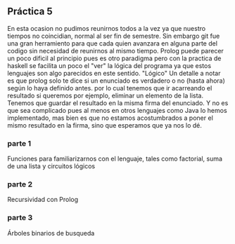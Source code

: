 ## Práctica 5

En esta ocasion no pudimos reunirnos todos a la vez ya que nuestro tiempos no coincidian, normal al ser fin de semestre.
Sin embargo git fue una gran herramiento para que cada quien avanzara en alguna parte del codigo sin 
necesidad de reunirnos al mismo tiempo.
Prolog puede parecer un poco dificil al principio pues es otro paradigma pero con la practica de haskell
se facilita un poco el "ver" la lógica del programa ya que estos lenguajes son algo parecidos en este sentido. "Lógico"
Un detalle a notar es que prolog solo te dice si un enunciado es verdadero o no (hasta ahora) según lo haya definido antes.
por lo cual tenemos que ir acarreando el resultado si queremos por ejemplo, eliminar un elemento de la lista.
Tenemos que guardar el resultado en la misma firma del enunciado. Y no es que sea complicado pues al menos
en otros lenguajes como Java lo hemos implementado, mas bien es que no estamos acostumbrados a poner
el mismo resultado en la firma, sino que esperamos que ya nos lo dé.

### parte 1
Funciones para familiarizarnos con el lenguaje, tales como factorial, suma de una lista y circuitos lógicos

### parte 2
Recursividad con Prolog

### parte 3
Árboles binarios de busqueda